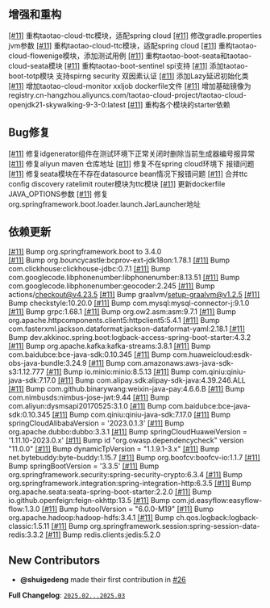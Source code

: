 ## 增强和重构

[[#11]](https://github.com/shuigedeng/taotao-cloud-project/issues/11) 重构taotao-cloud-ttc模块，适配spring cloud
[[#11]](https://github.com/shuigedeng/taotao-cloud-project/issues/11) 修改gradle.properties jvm参数
[[#11]](https://github.com/shuigedeng/taotao-cloud-project/issues/11) 重构taotao-cloud-ttc模块，适配spring cloud
[[#11]](https://github.com/shuigedeng/taotao-cloud-project/issues/11) 重构taotao-cloud-flowenige模块，添加测试用例
[[#11]](https://github.com/shuigedeng/taotao-cloud-project/issues/11) 重构taotao-boot-seata和taotao-cloud-seata模块
[[#11]](https://github.com/shuigedeng/taotao-cloud-project/issues/11) 重构taotao-boot-sentinel spi支持
[[#11]](https://github.com/shuigedeng/taotao-cloud-project/issues/11) 添加taotao-boot-totp模块 支持spirng security 双因素认证
[[#11]](https://github.com/shuigedeng/taotao-cloud-project/issues/11) 添加Lazy延迟初始化类
[[#11]](https://github.com/shuigedeng/taotao-cloud-project/issues/11) 增加taotao-cloud-monitor xxljob dockerfile文件
[[#11]](https://github.com/shuigedeng/taotao-cloud-project/issues/11) 增加基础镜像为registry.cn-hangzhou.aliyuncs.com/taotao-cloud-project/taotao-cloud-openjdk21-skywalking-9-3-0:latest
[[#11]](https://github.com/shuigedeng/taotao-cloud-project/issues/11) 重构各个模块的starter依赖


## Bug修复

[[#11]](https://github.com/shuigedeng/taotao-cloud-project/issues/11) 修复idgenerator组件在测试环境下正常关闭时删除当前生成器编号报异常
[[#11]](https://github.com/shuigedeng/taotao-cloud-project/issues/11) 修复aliyun maven 仓库地址
[[#11]](https://github.com/shuigedeng/taotao-cloud-project/issues/11) 修复不在spring cloud环境下 报错问题
[[#11]](https://github.com/shuigedeng/taotao-cloud-project/issues/11) 修复seata模块在不存在datasource bean情况下报错问题
[[#11]](https://github.com/shuigedeng/taotao-cloud-project/issues/11) 合并ttc config discovery ratelimit router模块为ttc模块
[[#11]](https://github.com/shuigedeng/taotao-cloud-project/issues/11) 更新dockerfile JAVA_OPTIONS参数
[[#11]](https://github.com/shuigedeng/taotao-cloud-project/issues/11) 修复org.springframework.boot.loader.launch.JarLauncher地址


## 依赖更新

[[#11]](https://github.com/shuigedeng/taotao-cloud-project/issues/11) Bump  org.springframework.boot to 3.4.0  
[[#11]](https://github.com/shuigedeng/taotao-cloud-project/issues/11) Bump  org.bouncycastle:bcprov-ext-jdk18on:1.78.1
[[#11]](https://github.com/shuigedeng/taotao-cloud-project/issues/11) Bump  com.clickhouse:clickhouse-jdbc:0.7.1
[[#11]](https://github.com/shuigedeng/taotao-cloud-project/issues/11) Bump  com.googlecode.libphonenumber:libphonenumber:8.13.51
[[#11]](https://github.com/shuigedeng/taotao-cloud-project/issues/11) Bump  com.googlecode.libphonenumber:geocoder:2.245
[[#11]](https://github.com/shuigedeng/taotao-cloud-project/issues/11) Bump  actions/checkout@v4.23.5
[[#11]](https://github.com/shuigedeng/taotao-cloud-project/issues/11) Bump  graalvm/setup-graalvm@v1.2.5
[[#11]](https://github.com/shuigedeng/taotao-cloud-project/issues/11) Bump  checkstyle:10.20.0
[[#11]](https://github.com/shuigedeng/taotao-cloud-project/issues/11) Bump  com.mysql:mysql-connector-j:9.1.0
[[#11]](https://github.com/shuigedeng/taotao-cloud-project/issues/11) Bump  grpc:1.68.1
[[#11]](https://github.com/shuigedeng/taotao-cloud-project/issues/11) Bump  org.ow2.asm:asm:9.7.1
[[#11]](https://github.com/shuigedeng/taotao-cloud-project/issues/11) Bump  org.apache.httpcomponents.client5:httpclient5:5.4.1
[[#11]](https://github.com/shuigedeng/taotao-cloud-project/issues/11) Bump  com.fasterxml.jackson.dataformat:jackson-dataformat-yaml:2.18.1
[[#11]](https://github.com/shuigedeng/taotao-cloud-project/issues/11) Bump  dev.akkinoc.spring.boot:logback-access-spring-boot-starter:4.3.2
[[#11]](https://github.com/shuigedeng/taotao-cloud-project/issues/11) Bump  org.apache.kafka:kafka-streams:3.8.1
[[#11]](https://github.com/shuigedeng/taotao-cloud-project/issues/11) Bump  com.baidubce:bce-java-sdk:0.10.345
[[#11]](https://github.com/shuigedeng/taotao-cloud-project/issues/11) Bump  com.huaweicloud:esdk-obs-java-bundle:3.24.9
[[#11]](https://github.com/shuigedeng/taotao-cloud-project/issues/11) Bump  com.amazonaws:aws-java-sdk-s3:1.12.777
[[#11]](https://github.com/shuigedeng/taotao-cloud-project/issues/11) Bump  io.minio:minio:8.5.13
[[#11]](https://github.com/shuigedeng/taotao-cloud-project/issues/11) Bump  com.qiniu:qiniu-java-sdk:7.17.0
[[#11]](https://github.com/shuigedeng/taotao-cloud-project/issues/11) Bump  com.alipay.sdk:alipay-sdk-java:4.39.246.ALL
[[#11]](https://github.com/shuigedeng/taotao-cloud-project/issues/11) Bump  com.github.binarywang:weixin-java-pay:4.6.6.B
[[#11]](https://github.com/shuigedeng/taotao-cloud-project/issues/11) Bump  com.nimbusds:nimbus-jose-jwt:9.44
[[#11]](https://github.com/shuigedeng/taotao-cloud-project/issues/11) Bump  com.aliyun:dysmsapi20170525:3.1.0
[[#11]](https://github.com/shuigedeng/taotao-cloud-project/issues/11) Bump  com.baidubce:bce-java-sdk:0.10.345
[[#11]](https://github.com/shuigedeng/taotao-cloud-project/issues/11) Bump  com.qiniu:qiniu-java-sdk:7.17.0
[[#11]](https://github.com/shuigedeng/taotao-cloud-project/issues/11) Bump  springCloudAlibabaVersion = '2023.0.1.3'
[[#11]](https://github.com/shuigedeng/taotao-cloud-project/issues/11) Bump  org.apache.dubbo:dubbo:3.3.1
[[#11]](https://github.com/shuigedeng/taotao-cloud-project/issues/11) Bump  springCloudHuaweiVersion = '1.11.10-2023.0.x'
[[#11]](https://github.com/shuigedeng/taotao-cloud-project/issues/11) Bump  id "org.owasp.dependencycheck" version "11.0.0"
[[#11]](https://github.com/shuigedeng/taotao-cloud-project/issues/11) Bump  dynamicTpVersion = "1.1.9.1-3.x"
[[#11]](https://github.com/shuigedeng/taotao-cloud-project/issues/11) Bump  net.bytebuddy:byte-buddy:1.15.7
[[#11]](https://github.com/shuigedeng/taotao-cloud-project/issues/11) Bump  org.boofcv:boofcv-io:1.1.7
[[#11]](https://github.com/shuigedeng/taotao-cloud-project/issues/11) Bump  springBootVersion = '3.3.5'
[[#11]](https://github.com/shuigedeng/taotao-cloud-project/issues/11) Bump  org.springframework.security:spring-security-crypto:6.3.4
[[#11]](https://github.com/shuigedeng/taotao-cloud-project/issues/11) Bump  org.springframework.integration:spring-integration-http:6.3.5
[[#11]](https://github.com/shuigedeng/taotao-cloud-project/issues/11) Bump  org.apache.seata:seata-spring-boot-starter:2.2.0
[[#11]](https://github.com/shuigedeng/taotao-cloud-project/issues/11) Bump  io.github.openfeign:feign-okhttp:13.5
[[#11]](https://github.com/shuigedeng/taotao-cloud-project/issues/11) Bump  com.jd.easyflow:easyflow-flow:1.3.0
[[#11]](https://github.com/shuigedeng/taotao-cloud-project/issues/11) Bump  hutoolVersion = "6.0.0-M19"
[[#11]](https://github.com/shuigedeng/taotao-cloud-project/issues/11) Bump  org.apache.hadoop:hadoop-hdfs:3.4.1
[[#11]](https://github.com/shuigedeng/taotao-cloud-project/issues/11) Bump  ch.qos.logback:logback-classic:1.5.11
[[#11]](https://github.com/shuigedeng/taotao-cloud-project/issues/11) Bump  org.springframework.session:spring-session-data-redis:3.3.2
[[#11]](https://github.com/shuigedeng/taotao-cloud-project/issues/11) Bump  redis.clients:jedis:5.2.0

## New Contributors

* **@shuigedeng** made their first contribution in [#26](https://github.com/shuigedeng/taotao-cloud-project/pull/26)

**Full Changelog**: [`2025.02...2025.03`](https://github.com/shuigedeng/taotao-cloud-project/compare/2025.02...2025.03)
